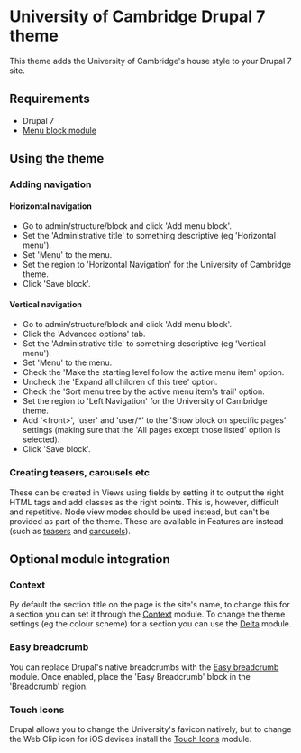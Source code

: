 University of Cambridge Drupal 7 theme
======================================

This theme adds the University of Cambridge's house style to your Drupal 7 site.

Requirements
------------

- Drupal 7
- [Menu block module](https://drupal.org/project/menu_block)

Using the theme
---------------

### Adding navigation

#### Horizontal navigation

- Go to admin/structure/block and click 'Add menu block'.
- Set the 'Administrative title' to something descriptive (eg 'Horizontal menu').
- Set 'Menu' to the menu.
- Set the region to 'Horizontal Navigation' for the University of Cambridge theme.
- Click 'Save block'.

#### Vertical navigation

- Go to admin/structure/block and click 'Add menu block'.
- Click the 'Advanced options' tab.
- Set the 'Administrative title' to something descriptive (eg 'Vertical menu').
- Set 'Menu' to the menu.
- Check the 'Make the starting level follow the active menu item' option.
- Uncheck the 'Expand all children of this tree' option.
- Check the 'Sort menu tree by the active menu item's trail' option.
- Set the region to 'Left Navigation' for the University of Cambridge theme.
- Add '&lt;front&gt;', 'user' and 'user/*' to the 'Show block on specific pages' settings (making sure that the 'All pages except those listed' option is selected).
- Click 'Save block'.

### Creating teasers, carousels etc

These can be created in Views using fields by setting it to output the right HTML tags and add classes as the right points. This is, however, difficult and repetitive. Node view modes should be used instead, but can't be provided as part of the theme. These are available in Features are instead (such as [teasers](https://github.com/misd-service-development/drupal-feature-teasers) and [carousels](https://github.com/misd-service-development/drupal-feature-carousel)).

Optional module integration
---------------------------

### Context

By default the section title on the page is the site's name, to change this for a section you can set it through the [Context](https://drupal.org/project/context) module. To change the theme settings (eg the colour scheme) for a section you can use the [Delta](https://drupal.org/project/delta) module.

### Easy breadcrumb

You can replace Drupal's native breadcrumbs with the [Easy breadcrumb](https://drupal.org/project/easy_breadcrumb) module. Once enabled, place the 'Easy Breadcrumb' block in the 'Breadcrumb' region.

### Touch Icons

Drupal allows you to change the University's favicon natively, but to change the Web Clip icon for iOS devices install the [Touch Icons](https://drupal.org/project/touch_icons) module.
